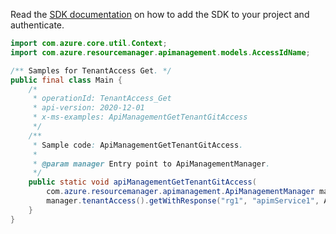 Read the [SDK documentation](https://github.com/Azure/azure-sdk-for-java/blob/azure-resourcemanager-apimanagement_1.0.0-beta.2/sdk/apimanagement/azure-resourcemanager-apimanagement/README.md) on how to add the SDK to your project and authenticate.

```java
import com.azure.core.util.Context;
import com.azure.resourcemanager.apimanagement.models.AccessIdName;

/** Samples for TenantAccess Get. */
public final class Main {
    /*
     * operationId: TenantAccess_Get
     * api-version: 2020-12-01
     * x-ms-examples: ApiManagementGetTenantGitAccess
     */
    /**
     * Sample code: ApiManagementGetTenantGitAccess.
     *
     * @param manager Entry point to ApiManagementManager.
     */
    public static void apiManagementGetTenantGitAccess(
        com.azure.resourcemanager.apimanagement.ApiManagementManager manager) {
        manager.tenantAccess().getWithResponse("rg1", "apimService1", AccessIdName.GIT_ACCESS, Context.NONE);
    }
}
```
